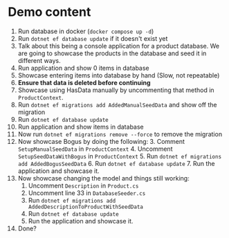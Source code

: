 # Demo content
1. Run database in docker (`docker compose up -d`)
2. Run `dotnet ef database update` if it doesn't exist yet
3. Talk about this being a console application for a product database. 
   We are going to showcase the products in the database and seed it in different ways.
4. Run application and show 0 items in database
5. Showcase entering items into database by hand (Slow, not repeatable)
6. **Ensure that data is deleted before continuing**
7. Showcase using HasData manually by uncommenting that method in `ProductContext`.
8. Run `dotnet ef migrations add AddedManualSeedData` and show off the migration
9. Run `dotnet ef database update`
10. Run application and show items in database
11. Now run `dotnet ef migrations remove --force` to remove the migration
12. Now showcase Bogus by doing the following:
	3. Comment `SetupManualSeedData` in `ProductContext`
	4. Uncomment  `SetupSeedDataWithBogus` in `ProductContext`
	5. Run `dotnet ef migrations add AddedBogusSeedData`
	6. Run `dotnet ef database update`
	7. Run the application and showcase it.
13. Now showcase changing the model and things still working:
	1. Uncomment `Description` in `Product.cs`
	2. Uncomment line 33 in `DatabaseSeeder.cs`
	3. Run `dotnet ef migrations add AddedDescriptionToProductWithSeedData`
    4. Run `dotnet ef database update`
	5. Run the application and showcase it.
14. Done?